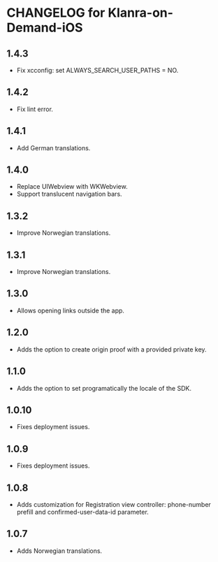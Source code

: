 # CHANGELOG for Klanra-on-Demand-iOS

## 1.4.3
* Fix xcconfig: set ALWAYS_SEARCH_USER_PATHS = NO.

## 1.4.2
* Fix lint error.

## 1.4.1
* Add German translations.

## 1.4.0
* Replace UIWebview with WKWebview.
* Support translucent navigation bars.

## 1.3.2
* Improve Norwegian translations.

## 1.3.1
* Improve Norwegian translations.

## 1.3.0
* Allows opening links outside the app.

## 1.2.0
* Adds the option to create origin proof with a provided private key.

## 1.1.0
* Adds the option to set programatically the locale of the SDK.

## 1.0.10
* Fixes deployment issues.

## 1.0.9
* Fixes deployment issues.

## 1.0.8
* Adds customization for Registration view controller: phone-number prefill and confirmed-user-data-id parameter.

## 1.0.7
* Adds Norwegian translations.
